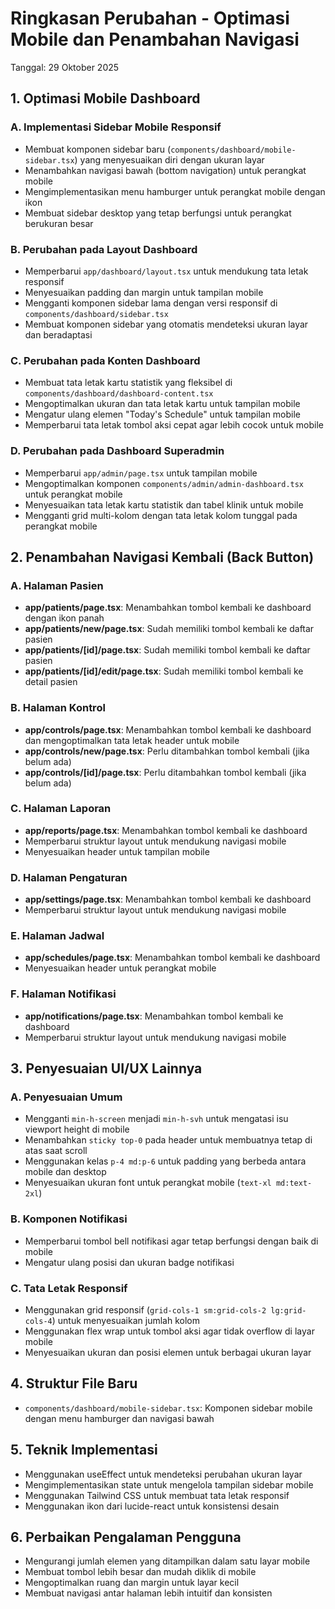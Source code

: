 # Ringkasan Perubahan - Optimasi Mobile dan Penambahan Navigasi

Tanggal: 29 Oktober 2025

## 1. Optimasi Mobile Dashboard

### A. Implementasi Sidebar Mobile Responsif
- Membuat komponen sidebar baru (`components/dashboard/mobile-sidebar.tsx`) yang menyesuaikan diri dengan ukuran layar
- Menambahkan navigasi bawah (bottom navigation) untuk perangkat mobile
- Mengimplementasikan menu hamburger untuk perangkat mobile dengan ikon
- Membuat sidebar desktop yang tetap berfungsi untuk perangkat berukuran besar

### B. Perubahan pada Layout Dashboard
- Memperbarui `app/dashboard/layout.tsx` untuk mendukung tata letak responsif
- Menyesuaikan padding dan margin untuk tampilan mobile
- Mengganti komponen sidebar lama dengan versi responsif di `components/dashboard/sidebar.tsx`
- Membuat komponen sidebar yang otomatis mendeteksi ukuran layar dan beradaptasi

### C. Perubahan pada Konten Dashboard
- Membuat tata letak kartu statistik yang fleksibel di `components/dashboard/dashboard-content.tsx`
- Mengoptimalkan ukuran dan tata letak kartu untuk tampilan mobile
- Mengatur ulang elemen "Today's Schedule" untuk tampilan mobile
- Memperbarui tata letak tombol aksi cepat agar lebih cocok untuk mobile

### D. Perubahan pada Dashboard Superadmin
- Memperbarui `app/admin/page.tsx` untuk tampilan mobile
- Mengoptimalkan komponen `components/admin/admin-dashboard.tsx` untuk perangkat mobile
- Menyesuaikan tata letak kartu statistik dan tabel klinik untuk mobile
- Mengganti grid multi-kolom dengan tata letak kolom tunggal pada perangkat mobile

## 2. Penambahan Navigasi Kembali (Back Button)

### A. Halaman Pasien
- **app/patients/page.tsx**: Menambahkan tombol kembali ke dashboard dengan ikon panah
- **app/patients/new/page.tsx**: Sudah memiliki tombol kembali ke daftar pasien
- **app/patients/[id]/page.tsx**: Sudah memiliki tombol kembali ke daftar pasien
- **app/patients/[id]/edit/page.tsx**: Sudah memiliki tombol kembali ke detail pasien

### B. Halaman Kontrol
- **app/controls/page.tsx**: Menambahkan tombol kembali ke dashboard dan mengoptimalkan tata letak header untuk mobile
- **app/controls/new/page.tsx**: Perlu ditambahkan tombol kembali (jika belum ada)
- **app/controls/[id]/page.tsx**: Perlu ditambahkan tombol kembali (jika belum ada)

### C. Halaman Laporan
- **app/reports/page.tsx**: Menambahkan tombol kembali ke dashboard
- Memperbarui struktur layout untuk mendukung navigasi mobile
- Menyesuaikan header untuk tampilan mobile

### D. Halaman Pengaturan
- **app/settings/page.tsx**: Menambahkan tombol kembali ke dashboard
- Memperbarui struktur layout untuk mendukung navigasi mobile

### E. Halaman Jadwal
- **app/schedules/page.tsx**: Menambahkan tombol kembali ke dashboard
- Menyesuaikan header untuk perangkat mobile

### F. Halaman Notifikasi
- **app/notifications/page.tsx**: Menambahkan tombol kembali ke dashboard
- Memperbarui struktur layout untuk mendukung navigasi mobile

## 3. Penyesuaian UI/UX Lainnya

### A. Penyesuaian Umum
- Mengganti `min-h-screen` menjadi `min-h-svh` untuk mengatasi isu viewport height di mobile
- Menambahkan `sticky top-0` pada header untuk membuatnya tetap di atas saat scroll
- Menggunakan kelas `p-4 md:p-6` untuk padding yang berbeda antara mobile dan desktop
- Menyesuaikan ukuran font untuk perangkat mobile (`text-xl md:text-2xl`)

### B. Komponen Notifikasi
- Memperbarui tombol bell notifikasi agar tetap berfungsi dengan baik di mobile
- Mengatur ulang posisi dan ukuran badge notifikasi

### C. Tata Letak Responsif
- Menggunakan grid responsif (`grid-cols-1 sm:grid-cols-2 lg:grid-cols-4`) untuk menyesuaikan jumlah kolom
- Menggunakan flex wrap untuk tombol aksi agar tidak overflow di layar mobile
- Menyesuaikan ukuran dan posisi elemen untuk berbagai ukuran layar

## 4. Struktur File Baru
- `components/dashboard/mobile-sidebar.tsx`: Komponen sidebar mobile dengan menu hamburger dan navigasi bawah

## 5. Teknik Implementasi
- Menggunakan useEffect untuk mendeteksi perubahan ukuran layar
- Mengimplementasikan state untuk mengelola tampilan sidebar mobile
- Menggunakan Tailwind CSS untuk membuat tata letak responsif
- Menggunakan ikon dari lucide-react untuk konsistensi desain

## 6. Perbaikan Pengalaman Pengguna
- Mengurangi jumlah elemen yang ditampilkan dalam satu layar mobile
- Membuat tombol lebih besar dan mudah diklik di mobile
- Mengoptimalkan ruang dan margin untuk layar kecil
- Membuat navigasi antar halaman lebih intuitif dan konsisten
